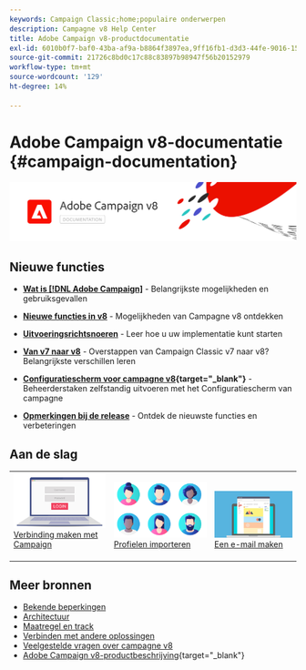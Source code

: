 ```yaml
---
keywords: Campaign Classic;home;populaire onderwerpen
description: Campagne v8 Help Center
title: Adobe Campaign v8-productdocumentatie
exl-id: 6010b0f7-baf0-43ba-af9a-b8864f3897ea,9ff16fb1-d3d3-44fe-9016-15abffdbc74e
source-git-commit: 21726c8bd0c17c88c83897b98947f56b20152979
workflow-type: tm+mt
source-wordcount: '129'
ht-degree: 14%

---
```


# Adobe Campaign v8-documentatie {#campaign-documentation}

![](assets/banner-documentationv8.png)

## Nieuwe functies

* **[Wat is [!DNL Adobe Campaign]](start/get-started.md)** - Belangrijkste mogelijkheden en gebruiksgevallen

* **[Nieuwe functies in v8](start/whats-new.md)** - Mogelijkheden van Campagne v8 ontdekken

* **[Uitvoeringsrichtsnoeren](start/implement.md)**  - Leer hoe u uw implementatie kunt starten

* **[Van v7 naar v8](start/capability-matrix.md)** - Overstappen van Campaign Classic v7 naar v8? Belangrijkste verschillen leren

* **[Configuratiescherm voor campagne v8](https://experienceleague.adobe.com/docs/control-panel/using/discover-control-panel/key-features.html){target=&quot;_blank&quot;}** - Beheerderstaken zelfstandig uitvoeren met het Configuratiescherm van campagne

* **[Opmerkingen bij de release](start/release-notes.md)** - Ontdek de nieuwste functies en verbeteringen


## Aan de slag

<table>
<tr>
  <td valign="bottom">
    <a href="start/connect.md">
      <img alt="Verbinden" src="start/assets/do-not-localize/login.jpeg"/>
    </a>
    <div>
    <a href="start/connect.md">Verbinding maken met Campaign</a>
    </div>
    <br>
  </td>

<td valign="bottom">
      <a href="start/import.md">
       <img alt="Importeren" src="start/assets/do-not-localize/profiles.jpeg" />
       </a>
    <div><a href="start/import.md">Profielen importeren</a>
    </div>
    <br>
  </td>
  <td valign="bottom">
    <a href="start/create-message.md">
      <img alt="Email" src="start/assets/do-not-localize/email-design.jpeg" />
    </a>
    <div>
    <a href="start/create-message.md">Een e-mail maken</a>
    </div>
    <br>
  </td>
</tr>
</table>

## Meer bronnen

* [Bekende beperkingen](start/known-limitations.md)
* [Architectuur](dev/architecture.md)
* [Maatregel en track](start/reporting.md)
* [Verbinden met andere oplossingen](connect/integration.md)
* [Veelgestelde vragen over campagne v8](start/campaign-faq.md)
* [Adobe Campaign v8-productbeschrijving](https://helpx.adobe.com/legal/product-descriptions/adobe-campaign-managed-cloud-services.html){target=&quot;_blank&quot;}
